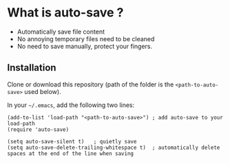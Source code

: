 # What is auto-save ?
* Automatically save file content
* No annoying temporary files need to be cleaned
* No need to save manually, protect your fingers.

## Installation
Clone or download this repository (path of the folder is the `<path-to-auto-save>` used below).

In your `~/.emacs`, add the following two lines:
```Elisp
(add-to-list 'load-path "<path-to-auto-save>") ; add auto-save to your load-path
(require 'auto-save)

(setq auto-save-silent t)   ; quietly save
(setq auto-save-delete-trailing-whitespace t)  ; automatically delete spaces at the end of the line when saving
```
